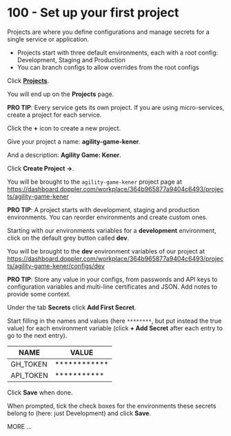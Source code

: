# 100 - Set up your first project

Projects are where you define configurations and manage secrets for a single service or application.
- Projects start with three default environments, each with a root config: Development, Staging and Production
- You can branch configs to allow overrides from the root configs
  
Click **[Projects](https://dashboard.doppler.com/workplace/364b965877a9404c6493/projects)**.

You will end up on the **Projects** page.

**PRO TIP**: Every service gets its own project. If you are using micro-services, create a project for each service.

Click the **+** icon to create a new project.

Give your project a name: **agility-game-kener**.

And a description: **Agility Game: Kener**.

Click **Create Project ->**.

You will be brought to the ```agility-game-kener``` project page at https://dashboard.doppler.com/workplace/364b965877a9404c6493/projects/agility-game-kener

**PRO TIP**: A project starts with development, staging and production environments. You can reorder environments and create custom ones.

Starting with our environments variables for a **development** environment, click on the default grey button called **dev**.

You will be brought to the **dev** environment variables of our project at https://dashboard.doppler.com/workplace/364b965877a9404c6493/projects/agility-game-kener/configs/dev

**PRO TIP**: Store any value in your configs, from passwords and API keys to configuration variables and multi-line certificates and JSON. Add notes to provide some context.

Under the tab **Secrets** click **Add First Secret**.

Start filling in the names and values (here ```********```, but put instead the true value) for each environment variable (click **+ Add Secret** after each entry to go to the next entry).

| NAME | VALUE |
| -- | -- |
| GH_TOKEN | ************ |
| API_TOKEN | *********** |

Click **Save** when done.

When prompted, tick the check boxes for the environments these secrets belong to (here: just Development) and click **Save**.

MORE ...

